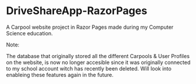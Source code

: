 # DriveShareApp-RazorPages
A Carpool website project in Razor Pages made during my Computer Science education.

Note:

The database that originally stored all the different Carpools & User Profiles on the website, is now no longer accesible since it was
originally connected to my school account witch has recently been deleted. Will look into enableing these features again in the future. 
